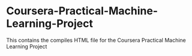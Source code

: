 # Coursera-Practical-Machine-Learning-Project
This contains the compiles HTML file for the Coursera Practical Machine Learning Project
